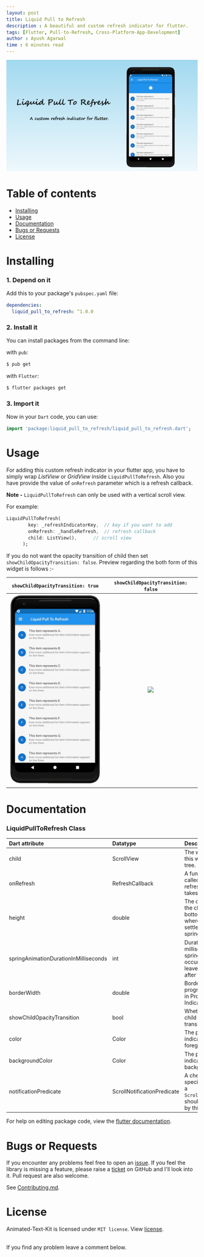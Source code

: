 ```yaml
---
layout: post
title: Liquid Pull to Refresh
description : A beautiful and custom refresh indicator for flutter. 
tags: [Flutter, Pull-to-Refresh, Cross-Platform-App-Development]
author : Ayush Agarwal
time : 6 minutes read
---
```

<div align="center"><img src="https://github.com/aagarwal1012/Liquid-Pull-To-Refresh/blob/master/display/cover.png?raw=true"/></div>

# Table of contents

  * [Installing](#installing)
  * [Usage](#usage)
  * [Documentation](#documentation)
  * [Bugs or Requests](#bugs-or-requests)
  * [License](#license)

# Installing

### 1. Depend on it
Add this to your package's `pubspec.yaml` file:

```yaml
dependencies:
  liquid_pull_to_refresh: ^1.0.0
```

### 2. Install it

You can install packages from the command line:

with `pub`:

```css
$ pub get
```

with `Flutter`:

```css
$ flutter packages get
```

### 3. Import it

Now in your `Dart` code, you can use: 

```dart
import 'package:liquid_pull_to_refresh/liquid_pull_to_refresh.dart';
```


# Usage

For adding this custom refresh indicator in your flutter app, you have to simply wrap *ListView*  or *GridView* inside `LiquidPullToRefresh`. Also you have provide the value of `onRefresh` parameter which is a refresh callback. 

**Note -** `LiquidPullToRefresh` can only be used with a vertical scroll view.

For example:

```dart
LiquidPullToRefresh(
        key: _refreshIndicatorKey,	// key if you want to add
        onRefresh: _handleRefresh,	// refresh callback
        child: ListView(),		// scroll view
      );
```

If you do not want the opacity transition of child then set `showChildOpacityTransition: false`.  Preview regarding the both form of this widget is follows :-
<div align="center">
<table>
<thead>
<tr>
<th style="text-align:center"><code>showChildOpacityTransition: true</code></th>
<th style="text-align:center"><code>showChildOpacityTransition: false</code></th>
</tr>
</thead>
<tbody>
<tr>
<td style="text-align:center"><img src="https://github.com/aagarwal1012/Liquid-Pull-To-Refresh/blob/master/display/liquid.gif?raw=true" height = "500px"/></td>
<td style="text-align:center"><img src="https://github.com/aagarwal1012/Liquid-Pull-To-Refresh/blob/master/display/liquid_false.gif?raw=true" height = "500px"/></td>
</tr>
</tbody>
</table>
</div>

# Documentation

### LiquidPullToRefresh Class

| Dart attribute                        | Datatype                    | Description                                                  |         Default Value         |
| :------------------------------------ | :-------------------------- | :----------------------------------------------------------- | :---------------------------: |
| child                                 | ScrollView                  | The widget below this widget in the tree.                    |           @required           |
| onRefresh                             | RefreshCallback             | A function that's called when the refreshing of page takes place. |           @required           |
| height                                | double                      | The distance from the child's top or bottom edge to where the box will settle after the spring effect. |             100.0             |
| springAnimationDurationInMilliseconds | int                         | Duration in milliseconds of springy effect that occurs when we leave dragging after full drag. |             1000              |
| borderWidth                           | double                      | Border width of progressing circle in Progressing Indicator. |              2.0              |
| showChildOpacityTransition            | bool                        | Whether to show child opacity transition or not.             |             true              |
| color                                 | Color                       | The progress indicator's foreground color.                   |     ThemeData.accentColor     |
| backgroundColor                       | Color                       | The progress indicator's background color.                   |     ThemeData.canvasColor     |
| notificationPredicate                 | ScrollNotificationPredicate | A check that specifies whether a `ScrollNotification` should be handled by this widget. |             null              |

For help on editing package code, view the [flutter documentation](https://flutter.io/developing-packages/).

# Bugs or Requests

If you encounter any problems feel free to open an [issue](https://github.com/aagarwal1012/Liquid-Pull-To-Refresh/issues/new?template=bug_report.md). If you feel the library is missing a feature, please raise a [ticket](https://github.com/aagarwal1012/Liquid-Pull-To-Refresh/issues/new?template=feature_request.md) on GitHub and I'll look into it. Pull request are also welcome. 

See [Contributing.md](https://github.com/aagarwal1012/Liquid-Pull-To-Refresh/blob/master/CONTRIBUTING.md).

# License
Animated-Text-Kit is licensed under `MIT license`. View [license](https://github.com/aagarwal1012/Liquid-Pull-To-Refresh/blob/master/LICENSE).
<br><br>

If you find any problem leave a comment below.
